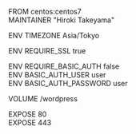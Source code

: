FROM centos:centos7  
MAINTAINER "Hiroki Takeyama"

ENV TIMEZONE Asia/Tokyo

ENV REQUIRE_SSL true

ENV REQUIRE_BASIC_AUTH false  
ENV BASIC_AUTH_USER user  
ENV BASIC_AUTH_PASSWORD user

VOLUME /wordpress

EXPOSE 80  
EXPOSE 443
